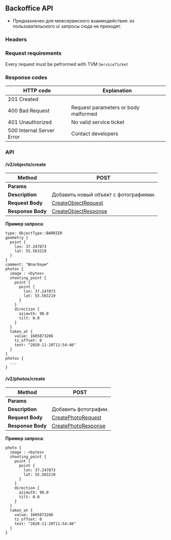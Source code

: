 ## Backoffice API 

* Предназначен для межсервисного взаимодействия: из пользовательского ui запросы сюда не приходят.

### Headers
### Request requirements
Every request must be pefrormed with TVM `ServiceTicket`

### Response codes
| HTTP code | Explanation |
|---|---|
| 201 Created |  |
| 400 Bad Request | Request parameters or body malformed |
| 401 Unauthorized | No valid service ticket |
| 500 Internal Server Error | Contact developers |

### API

#### **/v2/objects/create**

**Method**   | POST |
-------------|-|
**Params**   | |
**Description** | Добавить новый объект с фотографиями. |
**Request Body** | [CreateObjectRequest][Backoffice] |
**Response Body** | [CreateObjectResponse][Backoffice] |
**Пример запроса**:
```
type: ObjectType::BARRIER
geometry {
  point {
    lon: 37.247873
    lat: 55.563219
  }
}
comment: "Шлагбаум"
photos {
  image : <bytes>
  shooting_point {
    point {
      point {
        lon: 37.247873
        lat: 55.563219
      }
    }
    direction {
      azimuth: 90.0
      tilt: 0.0
    }
  }
  taken_at {
    value: 1605873286
    tz_offset: 0
    text: "2020-11-20T11:54:46"
  }
}
photos {
  ...
}
```

#### **/v2/photos/create**

**Method**   | POST |
-------------|-|
**Params**   | |
**Description** | Добавить фотографии. |
**Request Body** | [CreatePhotoRequest][Backoffice] |
**Response Body** | [CreatePhotoResponse][Backoffice] |
**Пример запроса**:
```
photo {
  image : <bytes>
  shooting_point {
    point {
      point {
        lon: 37.247873
        lat: 55.563219
      }
    }
    direction {
      azimuth: 90.0
      tilt: 0.0
    }
  }
  taken_at {
    value: 1605873286
    tz_offset: 0
    text: "2020-11-20T11:54:46"
  }
}
```

[Backoffice]: https://a.yandex-team.ru/arc/trunk/arcadia/maps/doc/proto/yandex/maps/proto/mrc/backoffice/backoffice.proto
[Readme]: https://a.yandex-team.ru/arc/trunk/arcadia/maps/doc/proto/yandex/maps/proto/mrc/backoffice/README.md
